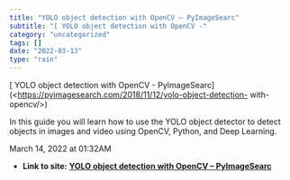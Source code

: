 ```yaml
---
title: "YOLO object detection with OpenCV – PyImageSearc"
subtitle: "[ YOLO object detection with OpenCV -"
category: "uncategorized"
tags: []
date: "2022-03-13"
type: "rain"
---
```

[ YOLO object detection with OpenCV -
PyImageSearc](<https://pyimagesearch.com/2018/11/12/yolo-object-detection-
with-opencv/>)

In this guide you will learn how to use the YOLO object detector to detect
objects in images and video using OpenCV, Python, and Deep Learning.

March 14, 2022 at 01:32AM


* **Link to site:** **[YOLO object detection with OpenCV – PyImageSearc](None)**